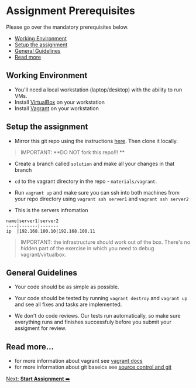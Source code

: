 # Assignment Prerequisites

Please go over the mandatory prerequisites below.

* [Working Environment](#working-environment)
* [Setup the assignment](#setup-the-assignment)
* [General Guidelines](#general-guidelines)
* [Read more](#read-more)

## Working Environment
- You'll need a local workstation (laptop/desktop) with the ability to run VMs.
- Install [VirtualBox](<https://www.virtualbox.org/>) on your workstation
- Install [Vagrant](<https://www.vagrantup.com/>) on your workstation

## Setup the assignment
- Mirror this git repo using the instructions [here](https://help.github.com/articles/duplicating-a-repository). Then clone it locally. 

>IMPORTANT: **DO NOT fork this repo!!! **
-  Create a branch called `solution` and make all your changes in that branch

- `cd` to the vagrant directory in the repo  - `materials/vagrant`.

- Run `vagrant up` and make sure you can ssh into both machines from your repo directory using `vagrant ssh server1` and `vagrant ssh server2`

- This is the servers infromation 
```
name|server1|server2
----|-------|-------
ip  |192.168.100.10|192.168.100.11
```
> IMPORTANT: the infrastructure should work out of the box. There's no hidden part of the exercise in which you need to debug vagrant/virtualbox.

## General Guidelines
- Your code should be as simple as possible.

- Your code should be tested by running `vagrant destroy` and `vagrant up` and see all fixes and tasks are implemented.

- We don't do code reviews. Our tests run automatically, so make sure everything runs and finishes successfuly before you submit your assigment for review.

## Read more...
* for more information about vagrant see [vagrant docs](https://www.vagrantup.com/docs/)
* for more information about git baseics see [source control and git](https://www.youtube.com/watch?v=0K7H1IZYBbY&list=PL5RUAh-dTK1_-j7BHEe9t9Z_TMuNUq2n6)


[Next: **Start Assignment** ➡️](exercise-1.md)